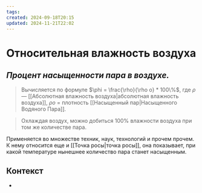 ```yaml
---
tags: 
created: 2024-09-18T20:15
updated: 2024-11-21T22:02
---
```

# Относительная влажность воздуха

## ***Процент насыщенности пара в воздухе.***

> Вычисляется по формуле $\phi = \frac{\rho}{\rho o} * 100\%$,
> где $\rho$ — [[Абсолютная влажность воздуха|абсолютная влажность воздуха]],
$\rho o$ = плотность [[Насыщенный пар|Насыщенного Водяного Пара]].

>Охлаждая воздух, можно добиться 100% влажности воздуха при том же количестве пара.

Применяется во множестве техник, наук, технологий и прочем прочем. 
К нему относится еще и [[Точка росы|точка росы]], она показывает, при какой температуре нынешнее количество пара станет насыщенным.
## Контекст
- 

